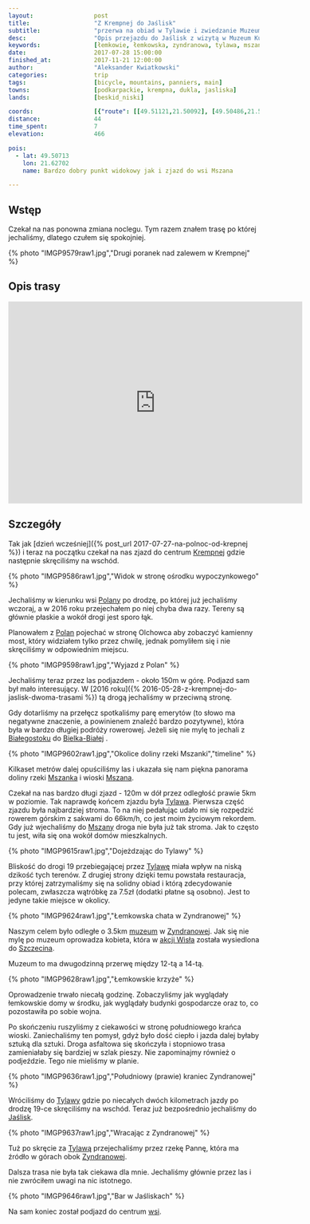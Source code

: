 ```yaml
---
layout:                 post
title:                  "Z Krempnej do Jaślisk"
subtitle:               "przerwa na obiad w Tylawie i zwiedzanie Muzeum Kultury Łemkowskiej w Zyndranowej"
desc:                   "Opis przejazdu do Jaślisk z wizytą w Muzeum Kultury Łemkowskiej w Zyndranowej. Najciekawszym elementej trasy był zjazd do wsi Mszana."
keywords:               [łemkowie, łemkowska, zyndranowa, tylawa, mszana, mszanka, jaśliska]
date:                   2017-07-28 15:00:00
finished_at:            2017-11-21 12:00:00
author:                 "Aleksander Kwiatkowski"
categories:             trip
tags:                   [bicycle, mountains, panniers, main]
towns:                  [podkarpackie, krempna, dukla, jasliska]
lands:                  [beskid_niski]

coords:                 [{"route": [[49.51121,21.50092], [49.50486,21.53911], [49.49471,21.56606], [49.50051,21.62005], [49.51082,21.62855], [49.48892,21.65310], [49.46689,21.69687], [49.47492,21.70974], [49.46181,21.73670], [49.45439,21.78313], [49.44111,21.80218]], "type": "bicycle"}, {"route": [[49.46745,21.69696], [49.43581,21.71326], [49.42660,21.71567], [49.42258,21.72399]], "type": "bicycle"}]
distance:               44
time_spent:             7
elevation:              466

pois:
  - lat: 49.50713
    lon: 21.62702
    name: Bardzo dobry punkt widokowy jak i zjazd do wsi Mszana

---
```


[muzeum-zyndranowa]: http://www.zyndranowa.org/

[wiki-krempna]: https://pl.wikipedia.org/wiki/Krempna
[wiki-polany]: https://pl.wikipedia.org/wiki/Polany_(wojew%C3%B3dztwo_podkarpackie)
[wiki-bielsko-biala]: https://pl.wikipedia.org/wiki/Bielsko-Bia%C5%82a
[wiki-bialystok]: https://pl.wikipedia.org/wiki/Bia%C5%82ystok
[wiki-mszanka-rzeka]: https://pl.wikipedia.org/wiki/Mszanka_(dop%C5%82yw_Moszczanki)
[wiki-mszana]: https://pl.wikipedia.org/wiki/Mszana_(wojew%C3%B3dztwo_podkarpackie)
[wiki-tylawa]: https://pl.wikipedia.org/wiki/Tylawa
[wiki-zyndranowa]: https://pl.wikipedia.org/wiki/Zyndranowa
[wiki-akcja-wisla]: https://pl.wikipedia.org/wiki/Akcja_%E2%80%9EWis%C5%82a%E2%80%9D
[wiki-szczecin]: https://pl.wikipedia.org/wiki/Szczecin
[wiki-jasliska]: https://pl.wikipedia.org/wiki/Ja%C5%9Bliska

Wstęp
-----

Czekał na nas ponowna zmiana noclegu. Tym razem znałem trasę po której jechaliśmy,
dlatego czułem się spokojniej.

{% photo "IMGP9579raw1.jpg","Drugi poranek nad zalewem w Krempnej" %}

Opis trasy
----------

<iframe height='405' width='590' frameborder='0' allowtransparency='true' scrolling='no' src='https://www.strava.com/activities/1105793226/embed/10d8b37e7a6a2f24061ee7cc8d8b43092626b260'></iframe>

Szczegóły
---------

Tak jak [dzień wcześniej]({% post_url 2017-07-27-na-polnoc-od-krepnej %})
i teraz na początku czekał na nas zjazd do centrum
[Krempnej][wiki-krempna] gdzie następnie skręciliśmy na wschód.

{% photo "IMGP9586raw1.jpg","Widok w stronę ośrodku wypoczynkowego" %}

Jechaliśmy w kierunku wsi [Polany][wiki-polany] po drodzę, po której już
jechaliśmy wczoraj, a w 2016 roku przejechałem po niej chyba dwa razy. Tereny są
głównie płaskie a wokół drogi jest sporo łąk.

Planowałem z [Polan][wiki-polany] pojechać w stronę Olchowca
aby zobaczyć kamienny most, który widziałem tylko przez chwilę,
jednak pomyliłem się i nie skręciliśmy
w odpowiednim miejscu.

{% photo "IMGP9598raw1.jpg","Wyjazd z Polan" %}

Jechaliśmy teraz przez las podjazdem - około 150m w górę.
Podjazd sam był mało interesujący.
W [2016 roku]({% 2016-05-28-z-krempnej-do-jaslisk-dwoma-trasami %}) tą
drogą jechaliśmy w przeciwną stronę.

Gdy dotarliśmy na przełęcz spotkaliśmy parę emerytów (to słowo ma negatywne
znaczenie, a powinienem znaleźć bardzo pozytywne), która była w bardzo długiej
podróży rowerowej. Jeżeli się nie mylę to jechali
z [Białegostoku][wiki-bialystok] do [Bielka-Białej][wiki-bielsko-biala] .

{% photo "IMGP9602raw1.jpg","Okolice doliny rzeki Mszanki","timeline" %}

Kilkaset metrów dalej opuściliśmy las i ukazała się nam
piękna panorama doliny rzeki [Mszanka][wiki-mszanka-rzeka] i
wioski [Mszana][wiki-mszana].

Czekał na nas bardzo długi zjazd - 120m w dół przez odległość prawie 5km
w poziomie.
Tak naprawdę końcem zjazdu była [Tylawa][wiki-tylawa].
Pierwsza część zjazdu była najbardziej stroma. To na niej pedałując udało
mi się rozpędzić rowerem górskim z sakwami do 66km/h, co jest moim życiowym rekordem.
Gdy już wjechaliśmy do [Mszany][wiki-mszana] droga nie była już tak stroma.
Jak to często tu jest, wiła się ona wokół domów mieszkalnych.

{% photo "IMGP9615raw1.jpg","Dojeżdzając do Tylawy" %}

Bliskość do drogi 19 przebiegającej przez [Tylawę][wiki-tylawa] miała
wpływ na niską dzikość tych terenów. Z drugiej strony dzięki temu
powstała restauracja, przy której zatrzymaliśmy się na solidny obiad i
którą zdecydowanie polecam, zwłaszcza wątróbkę za 7.5zł (dodatki
płatne są osobno). Jest to jedyne takie miejsce w okolicy.

{% photo "IMGP9624raw1.jpg","Łemkowska chata w Zyndranowej" %}

Naszym celem było odległe o 3.5km
[muzeum][muzeum-zyndranowa] w [Zyndranowej][wiki-zyndranowa]. Jak się nie mylę
po muzeum oprowadza kobieta, która w [akcji Wisła][wiki-akcja-wisla]
została wysiedlona do [Szczecina][wiki-szczecin].

Muzeum to ma dwugodzinną przerwę między 12-tą a 14-tą.

{% photo "IMGP9628raw1.jpg","Łemkowskie krzyże" %}

Oprowadzenie trwało niecałą godzinę. Zobaczyliśmy jak wyglądały łemkowskie
domy w środku, jak wyglądały budynki gospodarcze oraz to, co pozostawiła
po sobie wojna.

Po skończeniu ruszyliśmy z ciekawości w stronę południowego krańca wioski.
Zaniechaliśmy ten pomysł, gdyż było dość ciepło i jazda dalej byłaby sztuką dla sztuki.
Droga asfaltowa się skończyła i stopniowo trasa zamieniałaby się
bardziej w szlak pieszy. Nie zapominajmy również o podjeździe.
Tego nie mieliśmy w planie.

{% photo "IMGP9636raw1.jpg","Południowy (prawie) kraniec Zyndranowej" %}

Wróciliśmy do [Tylawy][wiki-tylawa] gdzie po niecałych dwóch kilometrach
jazdy po drodzę 19-ce skręciliśmy na wschód. Teraz już
bezpośrednio jechaliśmy do [Jaślisk][wiki-jasliska].

{% photo "IMGP9637raw1.jpg","Wracając z Zyndranowej" %}

Tuż po skręcie za [Tylawą][wiki-tylawa] przejechaliśmy przez
rzekę Pannę, która ma źródło w górach obok
[Zyndranowej][wiki-zyndranowa].

Dalsza trasa nie była tak ciekawa dla mnie. Jechaliśmy głównie przez las
i nie zwróciłem uwagi na nic istotnego.

{% photo "IMGP9646raw1.jpg","Bar w Jaśliskach" %}

Na sam koniec został podjazd do centrum [wsi][wiki-jasliska].

